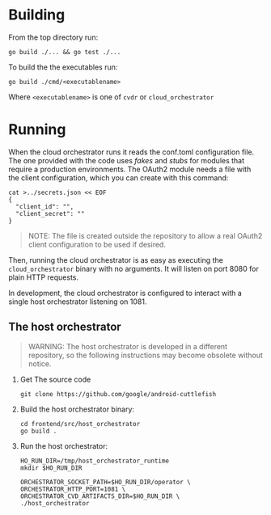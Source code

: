 # Building

From the top directory run:

```
go build ./... && go test ./...
```

To build the the executables run:

```
go build ./cmd/<executablename>
```

Where `<executablename>` is one of `cvdr` or `cloud_orchestrator`

# Running

When the cloud orchestrator runs it reads the conf.toml configuration file. The one provided with
the code uses *fakes* and *stubs* for modules that require a production environments. The OAuth2
module needs a file with the client configuration, which you can create with this command:

```
cat >../secrets.json << EOF
{
  "client_id": "",
  "client_secret": ""
}
```

> NOTE: The file is created outside the repository to allow a real OAuth2 client configuration to
be used if desired.

Then, running the cloud orchestrator is as easy as executing the `cloud_orchestrator` binary with no
arguments. It will listen on port 8080 for plain HTTP requests.

In development, the cloud orchestrator is configured to interact with a single host orchestrator
listening on 1081.

## The host orchestrator

> WARNING: The host orchestrator is developed in a different repository, so the following
instructions may become obsolete without notice.

1. Get The source code
    ```
    git clone https://github.com/google/android-cuttlefish
    ```

2. Build the host orchestrator binary:
    ```
    cd frontend/src/host_orchestrator
    go build .
    ```

3. Run the host orchestrator:

    ```
    HO_RUN_DIR=/tmp/host_orchestrator_runtime
    mkdir $HO_RUN_DIR

    ORCHESTRATOR_SOCKET_PATH=$HO_RUN_DIR/operator \
    ORCHESTRATOR_HTTP_PORT=1081 \
    ORCHESTRATOR_CVD_ARTIFACTS_DIR=$HO_RUN_DIR \
    ./host_orchestrator
    ```
